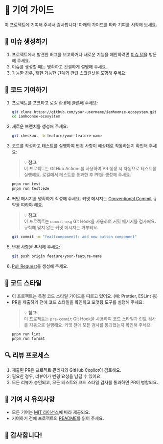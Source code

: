 # 🤝 기여 가이드

이 프로젝트에 기여해 주셔서 감사합니다! 아래의 가이드를 따라 기여를 시작해 보세요.

## 📝 이슈 생성하기

1. 프로젝트에서 발견한 버그를 보고하거나 새로운 기능을 제안하려면 [이슈 탭](https://github.com/iamhoonse-dev/iamhoonse-ecosystem/issues)을 방문해 주세요.
2. 이슈를 생성할 때는 명확하고 간결하게 설명해 주세요.
3. 가능한 경우, 재현 가능한 단계와 관련 스크린샷을 포함해 주세요.

## 🔧 코드 기여하기

1. 프로젝트를 포크하고 로컬 환경에 클론해 주세요:

   ```bash
   git clone https://github.com/your-username/iamhoonse-ecosystem.git
   cd iamhoonse-ecosystem
   ```

2. 새로운 브랜치를 생성해 주세요:

   ```bash
   git checkout -b feature/your-feature-name
   ```

3. 코드를 작성하고 테스트를 실행하여 변경 사항이 예상대로 작동하는지 확인해 주세요:

   > 💡 **참고:**  
   > 이 프로젝트는 GitHub Actions를 사용하여 PR 생성 시 자동으로 테스트를 실행해요. 로컬에서 테스트를 통과한 후 PR을 생성해 주세요.

   ```bash
   pnpm run test
   pnpm run test:e2e
   ```

4. 커밋 메시지를 명확하게 작성해 주세요. 커밋 메시지는 [Conventional Commit](https://www.conventionalcommits.org/ko/v1.0.0/) 규약을 따라야 해요.

   > 💡 **참고:**  
   > 이 프로젝트는 `commit-msg` Git Hook을 사용하여 커밋 메시지를 검사해요. 규칙에 맞지 않는 커밋 메시지는 거부되요.

   ```bash
   git commit -m "feat(component): add new button component"
   ```

5. 변경 사항을 푸시해 주세요:
   ```bash
   git push origin feature/your-feature-name
   ```
6. [Pull Request](https://github.com/iamhoonse-dev/iamhoonse-ecosystem/pulls)를 생성해 주세요.

## 🎨 코드 스타일

- 이 프로젝트는 특정 코드 스타일 가이드를 따르고 있어요. (예: Prettier, ESLint 등)
- PR을 제출하기 전에 코드 스타일을 확인하고 포맷팅 도구를 실행해 주세요:
  > 💡 **참고:**  
  > 이 프로젝트는 `pre-commit` Git Hook을 사용하여 코드 스타일과 린트 검사를 자동으로 실행해요. 커밋 전에 모든 검사를 통과했는지 확인해 주세요.
  ```bash
  pnpm run lint
  pnpm run format
  ```

## 🔍 리뷰 프로세스

1. 제출된 PR은 프로젝트 관리자와 GitHub Copilot이 검토해요.
2. 필요한 경우, 리뷰어가 변경 요청을 남길 수 있어요.
3. 모든 리뷰가 승인되고, 모든 테스트와 코드 스타일 검사를 통과하면 PR이 병합되요.

## 📜 기여 시 유의사항

- 모든 기여는 [MIT 라이선스](./LICENSE)에 따라 제공되요.
- 기여하기 전에 프로젝트의 [README](./README.md)를 읽어 주세요.

## 💖 감사합니다!

